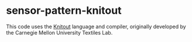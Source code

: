 # sensor-pattern-knitout
This code uses the [Knitout](https://github.com/textiles-lab/knitout) language and compiler, originally developed by the Carnegie Mellon University Textiles Lab. 

